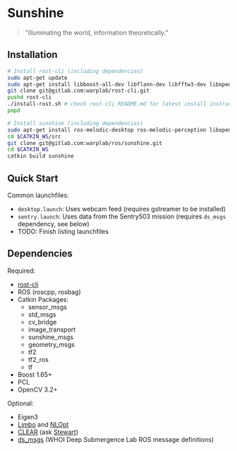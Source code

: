 Sunshine
========

> "Illuminating the world, information theoretically."

Installation
--------------------------

```bash
# Install rost-cli (including dependencies)
sudo apt-get update
sudo apt-get install libboost-all-dev libflann-dev libfftw3-dev libopencv-dev libsndfile1-dev cmake
git clone git@gitlab.com:warplab/rost-cli.git
pushd rost-cli
./install-rost.sh # check rost-cli README.md for latest install instructions
popd

# Install sunshine (including dependencies)
sudo apt-get install ros-melodic-desktop ros-melodic-perception libopencv libboost1.65-dev
cd $CATKIN_WS/src
git clone git@gitlab.com:warplab/ros/sunshine.git
cd $CATKIN_WS
catkin build sunshine
```

Quick Start
------------

Common launchfiles:
 - `desktop.launch`: Uses webcam feed (requires gstreamer to be installed)
 - `sentry.launch`: Uses data from the Sentry503 mission (requires `ds_msgs` dependency, see below)
 - TODO: Finish listing launchfiles


Dependencies
------------

Required:
- [rost-cli](https://gitlab.com/warplab/rost-cli)
- ROS (roscpp, rosbag)
- Catkin Packages: 
  - sensor_msgs
  - std_msgs
  - cv_bridge
  - image_transport
  - sunshine_msgs
  - geometry_msgs
  - tf2
  - tf2_ros
  - tf
- Boost 1.65+
- PCL
- OpenCV 3.2+

Optional:
- Eigen3
- [Limbo](https://github.com/resibots/limbo) and [NLOpt](https://github.com/stevengj/nlopt)
- [CLEAR](https://arxiv.org/abs/1902.02256) (ask [Stewart](mailto:sjamieson@whoi.edu))
- [ds_msgs](https://bitbucket.org/whoidsl/ds_msgs/src/master/) (WHOI Deep Submergence Lab ROS message definitions)